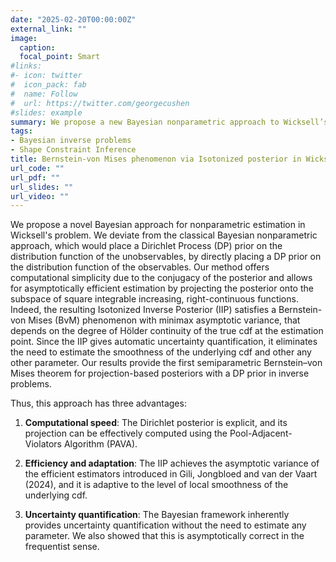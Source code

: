 ```yaml
---
date: "2025-02-20T00:00:00Z"
external_link: ""
image: 
  caption: 
  focal_point: Smart
#links:
#- icon: twitter
#  icon_pack: fab
#  name: Follow
#  url: https://twitter.com/georgecushen
#slides: example
summary: We propose a new Bayesian nonparametric approach to Wicksell’s problem by placing a Dirichlet Process prior on the observables’ distribution. This simplifies computation via conjugacy and enables asymptotically efficient estimation through projection onto the space of square-integrable, increasing functions. The resulting Isotonized Inverse Posterior (IIP) satisfies a Bernstein–von Mises theorem with minimax variance, adapting to the true cdf’s Hölder continuity without requiring smoothness estimation. 
tags:
- Bayesian inverse problems
- Shape Constraint Inference
title: Bernstein-von Mises phenomenon via Isotonized posterior in Wicksell's problem
url_code: ""
url_pdf: ""
url_slides: ""
url_video: ""
---
```

We propose a novel Bayesian approach for nonparametric estimation in Wicksell's problem. We deviate from the classical Bayesian nonparametric approach, which would place a Dirichlet Process (DP) prior on the distribution function of the unobservables, by directly placing a DP prior on the distribution function of the observables. Our method offers computational simplicity due to the conjugacy of the posterior and allows for asymptotically efficient estimation by projecting the posterior onto the subspace of square integrable increasing, right-continuous functions. Indeed, the resulting Isotonized Inverse Posterior (IIP) satisfies a Bernstein-von Mises (BvM) phenomenon with minimax asymptotic variance, that depends on the degree of Hölder continuity of the true cdf at the estimation point. Since the IIP gives automatic uncertainty quantification, it eliminates the need to estimate the smoothness of the underlying cdf and other any other parameter. Our results provide the first semiparametric Bernstein–von Mises theorem for projection-based posteriors with a DP prior in inverse problems.

Thus, this approach has three advantages:

1. **Computational speed**: The Dirichlet posterior is explicit, and its projection can be effectively computed using the Pool-Adjacent-Violators Algorithm (PAVA).  

2. **Efficiency and adaptation**: The IIP achieves the asymptotic variance of the efficient estimators introduced in Gili, Jongbloed and van der Vaart (2024), and it is adaptive to the level of local smoothness of the underlying cdf.  

3. **Uncertainty quantification**: The Bayesian framework inherently provides uncertainty quantification without the need to estimate any parameter. We also showed that this is asymptotically correct in the frequentist sense.  


